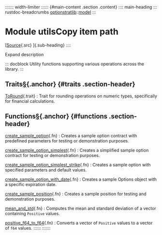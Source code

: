 ::::::: width-limiter
:::::: {#main-content .section .content}
:::: main-heading
::: rustdoc-breadcrumbs
[optionstratlib](../../index.html)::[model](../index.html)
:::

# Module utilsCopy item path

[[Source](../../../src/optionstratlib/model/utils.rs.html#6-532){.src}
]{.sub-heading}
::::

Expand description

::: docblock
Utility functions supporting various operations across the library.
:::

## Traits[§](#traits){.anchor} {#traits .section-header}

[ToRound](trait.ToRound.html "trait optionstratlib::model::utils::ToRound"){.trait}
:   Trait for rounding operations on numeric types, specifically for
    financial calculations.

## Functions[§](#functions){.anchor} {#functions .section-header}

[create_sample_option](fn.create_sample_option.html "fn optionstratlib::model::utils::create_sample_option"){.fn}
:   Creates a sample option contract with predefined parameters for
    testing or demonstration purposes.

[create_sample_option_simplest](fn.create_sample_option_simplest.html "fn optionstratlib::model::utils::create_sample_option_simplest"){.fn}
:   Creates a simplified sample option contract for testing or
    demonstration purposes.

[create_sample_option_simplest_strike](fn.create_sample_option_simplest_strike.html "fn optionstratlib::model::utils::create_sample_option_simplest_strike"){.fn}
:   Creates a sample option with specified parameters and default
    values.

[create_sample_option_with_date](fn.create_sample_option_with_date.html "fn optionstratlib::model::utils::create_sample_option_with_date"){.fn}
:   Creates a sample Options object with a specific expiration date.

[create_sample_position](fn.create_sample_position.html "fn optionstratlib::model::utils::create_sample_position"){.fn}
:   Creates a sample position for testing and demonstration purposes.

[mean_and_std](fn.mean_and_std.html "fn optionstratlib::model::utils::mean_and_std"){.fn}
:   Computes the mean and standard deviation of a vector containing
    `Positive` values.

[positive_f64_to_f64](fn.positive_f64_to_f64.html "fn optionstratlib::model::utils::positive_f64_to_f64"){.fn}
:   Converts a vector of `Positive` values to a vector of `f64` values.
::::::
:::::::
